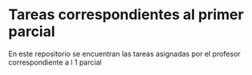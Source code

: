 # Tareas correspondientes al primer parcial
En este repositorio se encuentran las tareas asignadas por el profesor correspondiente a l 1 parcial

